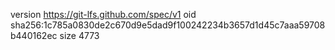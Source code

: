 version https://git-lfs.github.com/spec/v1
oid sha256:1c785a0830de2c670d9e5dad9f100242234b3657d1d45c7aaa59708b440162ec
size 4773
